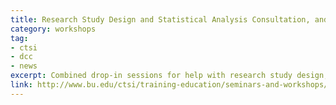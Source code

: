 ```yaml
---
title: Research Study Design and Statistical Analysis Consultation, and REDCap - CRC Drop-in sessions
category: workshops
tag: 
- ctsi
- dcc
- news
excerpt: Combined drop-in sessions for help with research study design, statistical analysis, and REDCap. Drop-in sessions are held in the Mugar Library, 1st and 3rd Fridays, from 2 to 3 pm. Please contact Tasha Coughlin at tawatson@bu.edu with questions. LOCATION - Mugar Library, 771 Commonwealth Ave, Alcove 2. 
link: http://www.bu.edu/ctsi/training-education/seminars-and-workshops/
---
```


